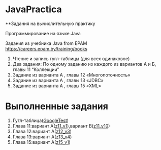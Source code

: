 # JavaPractica


> 
**Задания на вычислительную практику
> 
Программирование на языке Java 
>
Задания из учебника Java from EPAM https://careers.epam.by/training/books
1. Чтение и запись гугл-таблицы (для всех одинаковое)
2. Два задания: По одному заданию из каждого из вариантов А и Б, главы 11 “Коллекции”
3. Задание из варианта А , главы 12 «Многопоточность»
4. Задание из варианта А , главы 13 «JDBC»
5. Задание из варианта А , главы 15 «XML»

# Выполненные задания
1. Гугл-таблица([GoogleTest](https://github.com/dnlrknts/JavaPractica/tree/main/GoogleTest))
2. Глава 11:вариант А([z11_v1](https://github.com/dnlrknts/JavaPractica/tree/main/z11_v1)),вариант B([z11_v10](https://github.com/dnlrknts/JavaPractica/tree/main/z11_v10))
3. Глава 12:вариант А([z12_v3](https://github.com/dnlrknts/JavaPractica/tree/main/z12_v3))
4. Глава 13:вариант А([z13_v4](https://github.com/dnlrknts/JavaPractica/tree/main/z13_v4))
5. Глава 15:вариант А([z15_v1](https://github.com/dnlrknts/JavaPractica/tree/main/z15_v1))
